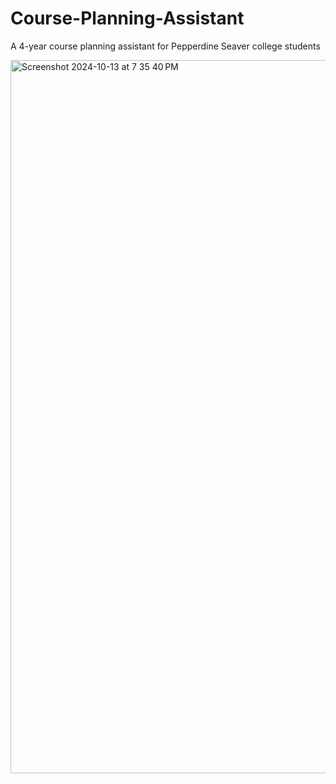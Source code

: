 # Course-Planning-Assistant
A 4-year course planning assistant for Pepperdine Seaver college students

<img width="1141" alt="Screenshot 2024-10-13 at 7 35 40 PM" src="https://github.com/user-attachments/assets/82477572-1b05-478a-87e4-e02c1d69f9f3">
